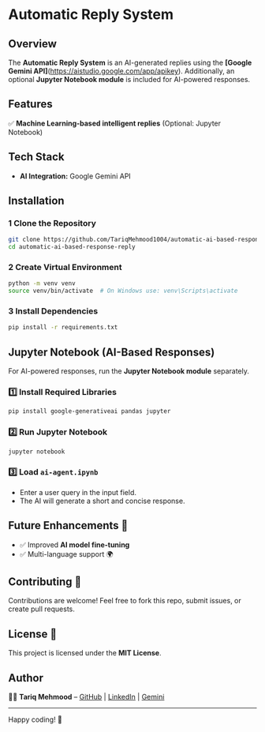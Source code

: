 # Automatic Reply System

## Overview
The **Automatic Reply System** is an AI-generated replies using the **[Google Gemini API]**(https://aistudio.google.com/app/apikey). Additionally, an optional **Jupyter Notebook module** is included for AI-powered responses.

## Features
✅ **Machine Learning-based intelligent replies** (Optional: Jupyter Notebook)  

## Tech Stack
- **AI Integration:** Google Gemini API

## Installation
### 1 Clone the Repository
```bash
git clone https://github.com/TariqMehmood1004/automatic-ai-based-response-reply.git
cd automatic-ai-based-response-reply
```

### 2 Create Virtual Environment
```bash
python -m venv venv
source venv/bin/activate  # On Windows use: venv\Scripts\activate
```

### 3 Install Dependencies
```bash
pip install -r requirements.txt
```

## Jupyter Notebook (AI-Based Responses)
For AI-powered responses, run the **Jupyter Notebook module** separately.

### 1️⃣ Install Required Libraries
```bash
pip install google-generativeai pandas jupyter
```

### 2️⃣ Run Jupyter Notebook
```bash
jupyter notebook
```

### 3️⃣ Load `ai-agent.ipynb`
- Enter a user query in the input field.
- The AI will generate a short and concise response.


## Future Enhancements 🚀
- ✅ Improved **AI model fine-tuning**
- ✅ Multi-language support 🌍

## Contributing 🤝
Contributions are welcome! Feel free to fork this repo, submit issues, or create pull requests.

## License 📜
This project is licensed under the **MIT License**.

## Author
👨‍💻 **Tariq Mehmood** – [GitHub](https://github.com/TariqMehmood1004/automatic-ai-based-response-reply) | [LinkedIn](https://www.linkedin.com/in/tariq-mehmood-3ab013254/) | [Gemini](https://aistudio.google.com/app/apikey)

---
Happy coding! 🚀